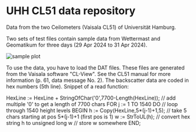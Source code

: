 # UHH CL51 data repository

Data from the two Ceilometers (Vaisala CL51) of Universität Hamburg.

Two sets of test files contain sample data from Wettermast and Geomatikum for three days (29 Apr 2024 to 31 Apr 2024).

![sample plot](WMH_CL51_Plot.png)

To use the data, you have to load the DAT files. These files are generated from the Vaisala software "CL-View". See the CL51 manual for more information (p. 61, data message No. 2). The backscatter data are coded in hex numbers (5th line). Snippet of a read function:

HexLine := HexLine + StringOfChar('0',7700-Length(HexLine));  // add multiple '0' to get a length of 7700 chars
FOR j := 1 TO 1540 DO   // loop through 1540 height levels
  BEGIN
    h := Copy(HexLine,5*(j-1)+1,5);  // take 5 chars starting at pos 5*(j-1)+1 (first pos is 1)
    w := StrToUL(h);  // convert hex string h to unsigned long w
    // store w somewhere
  END;
